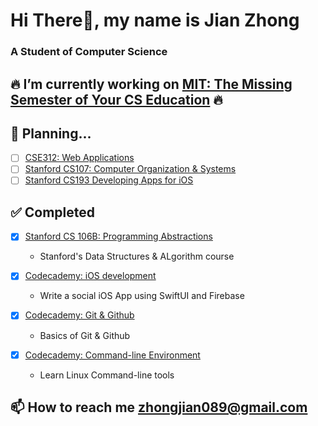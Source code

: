 Hi There👋, my name is Jian Zhong
===

### A Student of Computer Science

🔥 I’m currently working on [MIT: The Missing Semester of Your CS Education](https://missing.csail.mit.edu) 🔥
---

🌱 Planning...
---
- [ ] [CSE312: Web Applications](https://cse312.com)
- [ ] [Stanford CS107: Computer Organization & Systems](https://cs.stanford.edu/degrees/undergrad/Requirements.shtml) 
- [ ] [Stanford CS193 Developing Apps for iOS](https://cs193p.sites.stanford.edu)

✅ Completed
---
- [x] [Stanford CS 106B: Programming Abstractions](https://github.com/a2677331/My-Solutions-Stanford-CS106B-HW)
	+ Stanford's Data Structures & ALgorithm course

- [x] [Codecademy: iOS development](https://www.codecademy.com/profiles/jianZ5320566309/certificates/61e87909d59db0001779401a)
	+ Write a social iOS App using SwiftUI and Firebase

- [x] [Codecademy: Git & Github](https://www.codecademy.com/profiles/jianZ5320566309/certificates/a8ab218d5950c29861635cc0bf12fd13)
	+ Basics of Git & Github

- [x] [Codecademy: Command-line Environment](https://www.codecademy.com/profiles/jianZ5320566309/certificates/c87ba0541f8be78bc2f4ba1128233f6f)
	+ Learn Linux Command-line tools

📫 How to reach me zhongjian089@gmail.com
---
